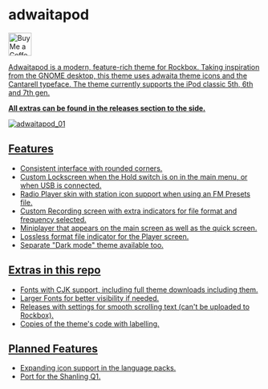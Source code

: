 # adwaitapod
<a href='https://ko-fi.com/dook_' target='_blank'><img height='35' style='border:0px;height:46px;' src='https://storage.ko-fi.com/cdn/brandasset/kofi_s_tag_white.png?' border='0' alt='Buy Me a Coffee at ko-fi.com' />

Adwaitapod is a modern, feature-rich theme for Rockbox. Taking inspiration from the GNOME desktop, this theme uses adwaita theme icons and the Cantarell typeface. The theme currently supports the iPod classic 5th, 6th  and 7th gen. 

 **All extras can be found in the releases section to the side.**

![adwaitapod_01](https://github.com/D0-0K/adwaitapod/blob/main/Screenshots/adwaitapod.gif?raw=true)

## Features

- Consistent interface with rounded corners.
- Custom Lockscreen when the Hold switch is on in the main menu, or when USB is connected.
- Radio Player skin with station icon support when using an FM Presets file.
- Custom Recording screen with extra indicators for file format and frequency selected.
- Miniplayer that appears on the main screen as well as the quick screen.
- Lossless format file indicator for the Player screen.
- Separate "Dark mode" theme available too.


## Extras in this repo

- Fonts with CJK support, including full theme downloads including them.
- Larger Fonts for better visibility if needed.
- Releases with settings for smooth scrolling text (can't be uploaded to Rockbox).
- Copies of the theme's code with labelling.

## Planned Features

- Expanding icon support in the language packs.
- Port for the Shanling Q1.